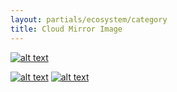 ```yaml
---
layout: partials/ecosystem/category
title: Cloud Mirror Image
---
```


[![alt text](//assets/img/ecosystem/cloud-mirror-image/aws.png)](https://docs.orbs.network/contract-sdk/gamma-in-depth/deploying-gamma-in-the-cloud/amazon-web-services "link")

[![alt text](//assets/img/ecosystem/cloud-mirror-image/azure.png)](https://docs.orbs.network/contract-sdk/gamma-in-depth/deploying-gamma-in-the-cloud/azure, "link")
[![alt text](//assets/img/ecosystem/cloud-mirror-image/google-cloud.png)](https://docs.orbs.network/contract-sdk/gamma-in-depth/deploying-gamma-in-the-cloud/google-cloud-platform "link")
